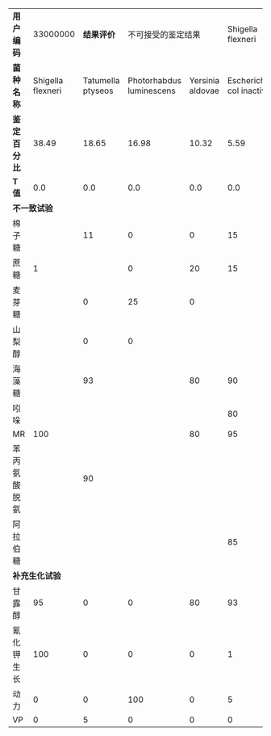<table class='layui-table'>
<tr>
<td><b>用户编码</b></td>
<td>33000000</td>
<td><b>结果评价</b></td>
<td colspan='2'>不可接受的鉴定结果</td>
<td>Shigella flexneri </td>
</tr>
<tr>
<td><b>菌种名称</b></td>
<td>Shigella flexneri </td>
<td>Tatumella ptyseos</td>
<td>Photorhabdus luminescens</td>
<td>Yersinia aldovae</td>
<td>Escherichia col inactive</td>
</tr>
<tr>
<td><b>鉴定百分比</b></td>
<td>38.49</td>
<td>18.65</td>
<td>16.98</td>
<td>10.32</td>
<td>5.59</td>
</tr>
<tr>
<td><b>T值</b></td>
<td>0.0</td>
<td>0.0</td>
<td>0.0</td>
<td>0.0</td>
<td>0.0</td>
</tr>
<tr>
<td colspan='6'><b>不一致试验</b></td>
</tr>
<tr>
<td>棉子糖</td>
<td></td>
<td>11</td>
<td>0</td>
<td>0</td>
<td>15</td>
</tr>
<tr>
<td>蔗糖</td>
<td>1</td>
<td></td>
<td>0</td>
<td>20</td>
<td>15</td>
</tr>
<tr>
<td>麦芽糖</td>
<td></td>
<td>0</td>
<td>25</td>
<td>0</td>
<td></td>
</tr>
<tr>
<td>山梨醇</td>
<td></td>
<td>0</td>
<td>0</td>
<td></td>
<td></td>
</tr>
<tr>
<td>海藻糖</td>
<td></td>
<td>93</td>
<td></td>
<td>80</td>
<td>90</td>
</tr>
<tr>
<td>吲哚</td>
<td></td>
<td></td>
<td></td>
<td></td>
<td>80</td>
</tr>
<tr>
<td>MR</td>
<td>100</td>
<td></td>
<td></td>
<td>80</td>
<td>95</td>
</tr>
<tr>
<td>苯丙氨酸脱氨</td>
<td></td>
<td>90</td>
<td></td>
<td></td>
<td></td>
</tr>
<tr>
<td>阿拉伯糖</td>
<td></td>
<td></td>
<td></td>
<td></td>
<td>85</td>
</tr>
<tr>
<td colspan='6'><b>补充生化试验</b></td>
</tr>
<tr>
<td>甘露醇</td>
<td>95</td>
<td>0</td>
<td>0</td>
<td>80</td>
<td>93</td>
</tr>
<tr>
<td>氰化钾生长</td>
<td>100</td>
<td>0</td>
<td>0</td>
<td>0</td>
<td>1</td>
</tr>
<tr>
<td>动力</td>
<td>0</td>
<td>0</td>
<td>100</td>
<td>0</td>
<td>5</td>
</tr>
<tr>
<td>VP</td>
<td>0</td>
<td>5</td>
<td>0</td>
<td>0</td>
<td>0</td>
</tr>
</table>
